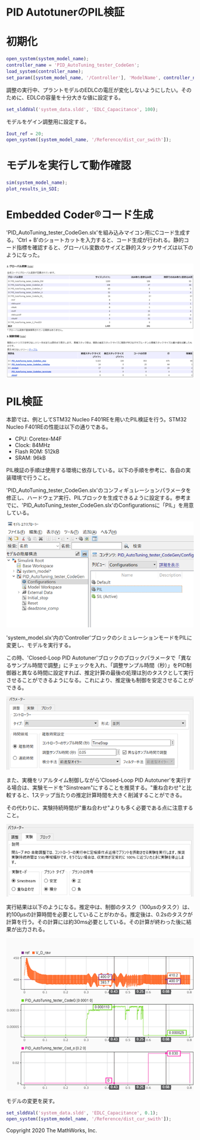 
# PID AutotunerのPIL検証
# 初期化
```matlab
open_system(system_model_name);
controller_name = 'PID_AutoTuning_tester_CodeGen';
load_system(controller_name);
set_param([system_model_name, '/Controller'], 'ModelName', controller_name);
```

調整の実行中、プラントモデルのEDLCの電圧が変化しないようにしたい。そのために、EDLCの容量を十分大きな値に設定する。

```matlab
set_slddVal('system_data.sldd', 'EDLC_Capacitance', 100);
```

モデルをゲイン調整用に設定する。

```matlab
Iout_ref = 20;
open_system([system_model_name, '/Reference/dist_cur_swith']);
```

# モデルを実行して動作確認
```matlab
sim(system_model_name);
plot_results_in_SDI;
```

# Embedded Coder®コード生成

'PID\_AutoTuning\_tester\_CodeGen.slx'を組み込みマイコン用にCコード生成する。'Ctrl + B'のショートカットを入力すると、コード生成が行われる。静的コード指標を確認すると、グローバル変数のサイズと静的スタックサイズは以下のようになった。


![image_0.png](GainScheduling_PIL_md_media/image_0.png)

# PIL検証

本節では、例としてSTM32 Nucleo F401REを用いたPIL検証を行う。STM32 Nucleo F401REの性能は以下の通りである。

-  CPU: Coretex\-M4F 
-  Clock: 84MHz 
-  Flash ROM: 512kB 
-  SRAM: 96kB 

PIL検証の手順は使用する環境に依存している。以下の手順を参考に、各自の実装環境で行うこと。


'PID\_AutoTuning\_tester\_CodeGen.slx'のコンフィギュレーションパラメータを修正し、ハードウェア実行、PILブロックを生成できるように設定する。参考までに、'PID\_AutoTuning\_tester\_CodeGen.slx'のConfigurationsに「PIL」を用意している。


![image_1.png](GainScheduling_PIL_md_media/image_1.png)


'system\_model.slx'内の'Controller'ブロックのシミュレーションモードをPILに変更し、モデルを実行する。


この時、'Closed\-Loop PID Autotuner'ブロックのブロックパラメータで「異なるサンプル時間で調整」にチェックを入れ、「調整サンプル時間（秒）」をPID制御器と異なる時間に設定すれば、推定計算の最後の処理は別のタスクとして実行させることができるようになる。これにより、推定後も制御を安定させることができる。


![image_2.png](GainScheduling_PIL_md_media/image_2.png)


また、実機をリアルタイム制御しながら'Closed\-Loop PID Autotuner'を実行する場合は、実験モードを"Sinstream"にすることを推奨する。"重ね合わせ"と比較すると、1ステップ当たりの推定計算時間を大きく削減することができる。


その代わりに、実験持続時間が"重ね合わせ"よりも多く必要である点に注意すること。


![image_3.png](GainScheduling_PIL_md_media/image_3.png)


実行結果は以下のようになる。推定中は、制御のタスク（100μsのタスク）は、約100μsの計算時間を必要としていることがわかる。推定後は、0.2sのタスクが計算を行う。その計算には約30ms必要としている。その計算が終わった後に結果が出力される。


![image_4.png](GainScheduling_PIL_md_media/image_4.png)


モデルの変更を戻す。

```matlab
set_slddVal('system_data.sldd', 'EDLC_Capacitance', 0.1);
open_system([system_model_name, '/Reference/dist_cur_swith']);
```


 Copyright 2020 The MathWorks, Inc.



